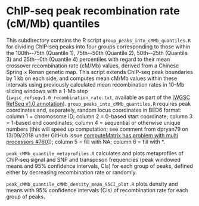 # ChIP-seq peak recombination rate (cM/Mb) quantiles

This subdirectory contains the R script `group_peaks_into_cMMb_quantiles.R` for dividing ChIP-seq peaks into four groups corresponding to those within the 100th--75th (Quantile 1), 75th--50th (Quantile 2), 50th--25th (Quantile 3) and 25th--0th (Quantile 4) percentiles with regard to their mean crossover recombination rate (cM/Mb) values, derived from a Chinese Spring × Renan genetic map.
This script extends ChIP-seq peak boundaries by 1 kb on each side, and computes mean cM/Mb values within these intervals using previously calculated mean recombination rates in 10-Mb sliding windows with a 1-Mb step (`iwgsc_refseqv1.0_recombination_rate.txt`, available as part of the [IWGSC RefSeq v1.0 annotation](https://urgi.versailles.inra.fr/download/iwgsc/IWGSC_RefSeq_Annotations/v1.0/)).
`group_peaks_into_cMMb_quantiles.R` requires peak coordinates and, separately, random locus coordinates in BED6 format: column 1 = chromosome ID; column 2 = 0-based start coordinate; column 3 = 1-based end coordinates; column 4 = sequential or otherwise unique numbers (this will speed up computation; see comment from dpryan79 on 13/09/2018 under GitHub issue [computeMatrix has problem with multi processors #760](https://github.com/deeptools/deepTools/issues/760)]); column 5 = fill with NA; column 6 = fill with \*.

`peak_cMMb_quantile_metaprofiles.R` calculates and plots metaprofiles of ChIP-seq signal and SNP and transposon frequencies (peak windowed means and 95% confidence intervals, CIs) for each group of peaks, defined either by decreasing recombination rate or randomly.

`peak_cMMb_quantile_cMMb_density_mean_95CI_plot.R` plots density and means with 95% confidence intervals (CIs) of recombination rate for each group of peaks.
